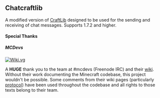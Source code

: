 ## Chatcraftlib
A modified version of [CraftLib](https://github.com/Zerite/CraftLib) designed to be used for the sending and receiving of chat messages. Supports 1.7.2 and higher.

#### Special Thanks
##### MCDevs
[![Wiki.vg](https://wiki.vg/images/c/cf/120px-Logotemp.png)](https://wiki.vg/Main_Page)

A **HUGE** thank you to the team at #mcdevs (Freenode IRC) and their [wiki](https://wiki.vg/Main_Page).
Without their work documenting the Minecraft codebase, this project wouldn't be possible.
Some comments from their wiki pages (particularly [protocol](https://wiki.vg/Protocol)) have been used 
throughout the codebase and all rights to those texts belong to their team.
